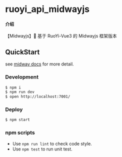 # ruoyi_api_midwayjs

#### 介绍

【Midwayjs】🎉 基于 RuoYi-Vue3 的 Midwayjs 框架版本

## QuickStart

<!-- add docs here for user -->

see [midway docs][midway] for more detail.

### Development

```bash
$ npm i
$ npm run dev
$ open http://localhost:7001/
```

### Deploy

```bash
$ npm start
```

### npm scripts

- Use `npm run lint` to check code style.
- Use `npm test` to run unit test.

[midway]: https://midwayjs.org
